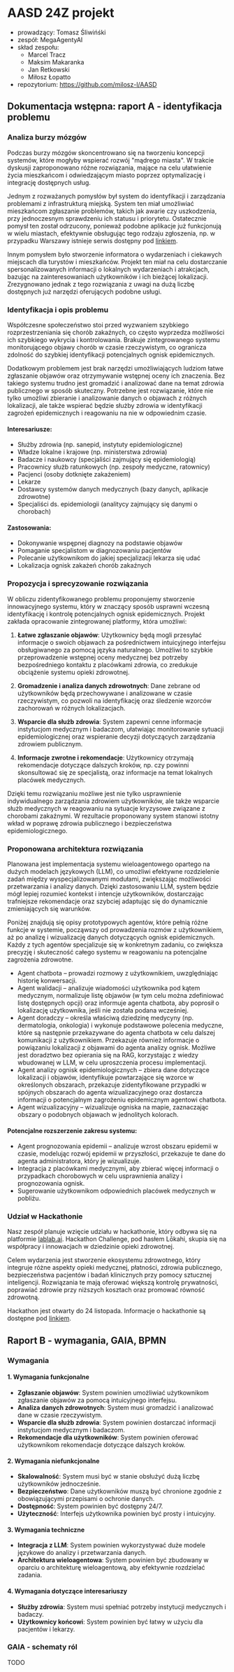 # AASD 24Z projekt
- prowadzący: Tomasz Śliwińśki
- zespół: MegaAgentyAI
- skład zespołu:
    - Marcel Tracz
    - Maksim Makaranka
    - Jan Retkowski
    - Miłosz Łopatto
- repozytorium: https://github.com/milosz-l/AASD

## Dokumentacja wstępna: raport A - identyfikacja problemu 

### Analiza burzy mózgów

Podczas burzy mózgów skoncentrowano się na tworzeniu koncepcji systemów, które mogłyby wspierać rozwój "mądrego miasta". W trakcie dyskusji zaproponowano różne rozwiązania, mające na celu ułatwienie życia mieszkańcom i odwiedzającym miasto poprzez optymalizację i integrację dostępnych usług.

Jednym z rozważanych pomysłów był system do identyfikacji i zarządzania problemami z infrastrukturą miejską. System ten miał umożliwiać mieszkańcom zgłaszanie problemów, takich jak awarie czy uszkodzenia, przy jednoczesnym sprawdzeniu ich statusu i priorytetu. Ostatecznie pomysł ten został odrzucony, ponieważ podobne aplikacje już funkcjonują w wielu miastach, efektywnie obsługując tego rodzaju zgłoszenia, np. w przypadku Warszawy istnieje serwis dostępny pod [linkiem](https://warszawa19115.pl/incydenty).

Innym pomysłem było stworzenie informatora o wydarzeniach i ciekawych miejscach dla turystów i mieszkańców. Projekt ten miał na celu dostarczanie spersonalizowanych informacji o lokalnych wydarzeniach i atrakcjach, bazując na zainteresowaniach użytkowników i ich bieżącej lokalizacji. Zrezygnowano jednak z tego rozwiązania z uwagi na dużą liczbę dostępnych już narzędzi oferujących podobne usługi.


### Identyfikacja i opis problemu
Współczesne społeczeństwo stoi przed wyzwaniem szybkiego rozprzestrzeniania się chorób zakaźnych, co często wyprzedza możliwości ich szybkiego wykrycia i kontrolowania. Brakuje zintegrowanego systemu monitorującego objawy chorób w czasie rzeczywistym, co ogranicza zdolność do szybkiej identyfikacji potencjalnych ognisk epidemicznych.

Dodatkowym problemem jest brak narzędzi umożliwiających ludziom łatwe zgłaszanie objawów oraz otrzymywanie wstępnej oceny ich znaczenia. Bez takiego systemu trudno jest gromadzić i analizować dane na temat zdrowia publicznego w sposób skuteczny. Potrzebne jest rozwiązanie, które nie tylko umożliwi zbieranie i analizowanie danych o objawach z różnych lokalizacji, ale także wspierać będzie służby zdrowia w identyfikacji zagrożeń epidemicznych i reagowaniu na nie w odpowiednim czasie.
#### Interesariusze:
- Służby zdrowia (np. sanepid, instytuty epidemiologiczne)
- Władze lokalne i krajowe (np. ministerstwa zdrowia)
- Badacze i naukowcy (specjaliści zajmujący się epidemiologią)
- Pracownicy służb ratunkowych (np. zespoły medyczne, ratownicy)
- Pacjenci (osoby dotknięte zakażeniem)
- Lekarze
- Dostawcy systemów danych medycznych (bazy danych, aplikacje zdrowotne)
- Specjaliści ds. epidemiologii (analitycy zajmujący się danymi o chorobach)

#### Zastosowania:
- Dokonywanie wspępnej diagnozy na podstawie objawów
- Pomaganie specjalistom w diagnozowaniu pacjentów
- Polecanie użytkownikom do jakiej specjalizacji lekarza się udać
- Lokalizacja ognisk zakażeń chorób zakaźnych

### Propozycja i sprecyzowanie rozwiązania

W obliczu zidentyfikowanego problemu proponujemy stworzenie innowacyjnego systemu, który w znaczący sposób usprawni wczesną identyfikację i kontrolę potencjalnych ognisk epidemicznych. Projekt zakłada opracowanie zintegrowanej platformy, która umożliwi:

1. **Łatwe zgłaszanie objawów**: Użytkownicy będą mogli przesyłać informacje o swoich objawach za pośrednictwem intuicyjnego interfejsu obsługiwanego za pomocą języka naturalnego. Umożliwi to szybkie przeprowadzenie wstępnej oceny medycznej bez potrzeby bezpośredniego kontaktu z placówkami zdrowia, co zredukuje obciążenie systemu opieki zdrowotnej.

2. **Gromadzenie i analiza danych zdrowotnych**: Dane zebrane od użytkowników będą przechowywane i analizowane w czasie rzeczywistym, co pozwoli na identyfikację oraz śledzenie wzorców zachorowań w różnych lokalizacjach.

3. **Wsparcie dla służb zdrowia**: System zapewni cenne informacje instytucjom medycznym i badaczom, ułatwiając monitorowanie sytuacji epidemiologicznej oraz wspieranie decyzji dotyczących zarządzania zdrowiem publicznym.

4. **Informacje zwrotne i rekomendacje**: Użytkownicy otrzymają rekomendacje dotyczące dalszych kroków, np. czy powinni skonsultować się ze specjalistą, oraz informacje na temat lokalnych placówek medycznych.

Dzięki temu rozwiązaniu możliwe jest nie tylko usprawnienie indywidualnego zarządzania zdrowiem użytkowników, ale także wsparcie służb medycznych w reagowaniu na sytuacje kryzysowe związane z chorobami zakaźnymi. W rezultacie proponowany system stanowi istotny wkład w poprawę zdrowia publicznego i bezpieczeństwa epidemiologicznego.

### Proponowana architektura rozwiązania
Planowana jest implementacja systemu wieloagentowego opartego na dużych modelach językowych (LLM), co umożliwi efektywne rozdzielenie zadań między wyspecjalizowanymi modułami, zwiększając możliwości przetwarzania i analizy danych. Dzięki zastosowaniu LLM, system będzie mógł lepiej rozumieć kontekst i intencje użytkowników, dostarczając trafniejsze rekomendacje oraz szybciej adaptując się do dynamicznie zmieniających się warunków.

Poniżej znajdują się opisy prototypowych agentów, które pełnią różne funkcje w systemie, począwszy od prowadzenia rozmów z użytkownikiem, aż po analizę i wizualizację danych dotyczących ognisk epidemicznych. Każdy z tych agentów specjalizuje się w konkretnym zadaniu, co zwiększa precyzję i skuteczność całego systemu w reagowaniu na potencjalne zagrożenia zdrowotne.

- Agent chatbota – prowadzi rozmowy z użytkownikiem, uwzględniając historię konwersacji.
- Agent walidacji – analizuje wiadomości użytkownika pod kątem medycznym, normalizuje listę objawów (w tym celu można zdefiniować listę dostępnych opcji) oraz informuje agenta chatbota, aby poprosił o lokalizację użytkownika, jeśli nie została podana wcześniej.
- Agent doradczy – określa właściwą dziedzinę medycyny (np. dermatologia, onkologia) i wykonuje podstawowe polecenia medyczne, które są następnie przekazywane do agenta chatbota w celu dalszej komunikacji z użytkownikiem. Przekazuje również informacje o powiązaniu lokalizacji z objawami do agenta analizy ognisk. Możliwe jest doradztwo bez opierania się na RAG, korzystając z wiedzy wbudowanej w LLM, w celu uproszczenia procesu implementacji.
- Agent analizy ognisk epidemiologicznych – zbiera dane dotyczące lokalizacji i objawów, identyfikuje powtarzające się wzorce w określonych obszarach, przekazuje zidentyfikowane przypadki w spójnych obszarach do agenta wizualizacyjnego oraz dostarcza informacji o potencjalnym zagrożeniu epidemicznym agentowi chatbota.
- Agent wizualizacyjny – wizualizuje ogniska na mapie, zaznaczając obszary o podobnych objawach w jednolitych kolorach.

#### Potencjalne rozszerzenie zakresu systemu:
- Agent prognozowania epidemii – analizuje wzrost obszaru epidemii w czasie, modelując rozwój epidemii w przyszłości, przekazuje te dane do agenta administratora, który je wizualizuje.
- Integracja z placówkami medycznymi, aby zbierać więcej informacji o przypadkach chorobowych w celu usprawnienia analizy i prognozowania ognisk.
- Sugerowanie użytkownikom odpowiednich placówek medycznych w pobliżu.

### Udział w Hackathonie

Nasz zespół planuje wzięcie udziału w hackathonie, który odbywa się na platformie [lablab.ai](lablab.ai). Hackathon Challenge, pod hasłem Lōkahi, skupia się na współpracy i innowacjach w dziedzinie opieki zdrowotnej.

Celem wydarzenia jest stworzenie ekosystemu zdrowotnego, który integruje różne aspekty opieki medycznej, płatności, zdrowia publicznego, bezpieczeństwa pacjentów i badań klinicznych przy pomocy sztucznej inteligencji. Rozwiązania te mają oferować większą kontrolę prywatności, poprawiać zdrowie przy niższych kosztach oraz promować równość zdrowotną.

Hackathon jest otwarty do 24 listopada. Informacje o hackathonie są dostępne pod [linkiem](https://lablab.ai/event/lokahi-innovation-in-healthcare).

## Raport B - wymagania, GAIA, BPMN

### Wymagania

#### 1. Wymagania funkcjonalne

- **Zgłaszanie objawów**: System powinien umożliwiać użytkownikom zgłaszanie objawów za pomocą intuicyjnego interfejsu.
- **Analiza danych zdrowotnych**: System musi gromadzić i analizować dane w czasie rzeczywistym.
- **Wsparcie dla służb zdrowia**: System powinien dostarczać informacji instytucjom medycznym i badaczom.
- **Rekomendacje dla użytkowników**: System powinien oferować użytkownikom rekomendacje dotyczące dalszych kroków.

#### 2. Wymagania niefunkcjonalne

- **Skalowalność**: System musi być w stanie obsłużyć dużą liczbę użytkowników jednocześnie.
- **Bezpieczeństwo**: Dane użytkowników muszą być chronione zgodnie z obowiązującymi przepisami o ochronie danych.
- **Dostępność**: System powinien być dostępny 24/7.
- **Użyteczność**: Interfejs użytkownika powinien być prosty i intuicyjny.

#### 3. Wymagania techniczne

- **Integracja z LLM**: System powinien wykorzystywać duże modele językowe do analizy i przetwarzania danych.
- **Architektura wieloagentowa**: System powinien być zbudowany w oparciu o architekturę wieloagentową, aby efektywnie rozdzielać zadania.

#### 4. Wymagania dotyczące interesariuszy

- **Służby zdrowia**: System musi spełniać potrzeby instytucji medycznych i badaczy.
- **Użytkownicy końcowi**: System powinien być łatwy w użyciu dla pacjentów i lekarzy.

### GAIA - schematy ról
TODO
